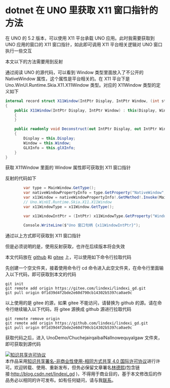 
# dotnet 在 UNO 里获取 X11 窗口指针的方法

在 UNO 的 5.2 版本，可以使用 X11 平台承载 UNO 应用。此时我需要获取到 UNO 应用的窗口的 X11 窗口指针，如此即可调用 X11 平台相关逻辑对 UNO 窗口执行一些交互

<!--more-->


<!-- CreateTime:2024/05/23 07:25:22 -->

<!-- 发布 -->
<!-- 博客 -->

本文以下的方法需要用到反射

通过阅读 UNO 的源代码，可以看到 Window 类型里面放入了不公开的 NativeWindow 属性，这个属性是平台相关的。在 X11 平台下是 Uno.WinUI.Runtime.Skia.X11.X11Window 类型。对应的 X11Window 类型的定义如下

```csharp
internal record struct X11Window(IntPtr Display, IntPtr Window, (int stencilBits, int sampleCount, IntPtr context)? glXInfo)
{
	public X11Window(IntPtr Display, IntPtr Window) : this(Display, Window, null)
	{
	}

	public readonly void Deconstruct(out IntPtr Display, out IntPtr Window, out (int stencilBits, int sampleCount, IntPtr context)? GLXInfo)
	{
		Display = this.Display;
		Window = this.Window;
		GLXInfo = this.glXInfo;
	}
}
```

获取 X11Window 里面的 Window 属性即可获取到 X11 窗口指针

反射的代码如下

```csharp
        var type = MainWindow.GetType();
        var nativeWindowPropertyInfo = type.GetProperty("NativeWindow", BindingFlags.Instance | BindingFlags.NonPublic);
        var x11Window = nativeWindowPropertyInfo!.GetMethod!.Invoke(MainWindow, null)!;
        // Uno.WinUI.Runtime.Skia.X11.X11Window
        var x11WindowType = x11Window.GetType();

        var x11WindowIntPtr = (IntPtr) x11WindowType.GetProperty("Window", BindingFlags.Instance | BindingFlags.Public)!.GetMethod!.Invoke(x11Window, null)!;

        Console.WriteLine($"Uno 窗口句柄 {x11WindowIntPtr}");
```

通过以上方式即可获取到 X11 窗口指针

但是必须说明的是，使用反射获取，也许在后续版本将会失效

本文代码放在 [github](https://github.com/lindexi/lindexi_gd/tree/0f1d39d4f2bde2e60d790cb14302b5397ca0ae9c/UnoDemo/ChuchejairqaibalNallnowequyalgaw) 和 [gitee](https://gitee.com/lindexi/lindexi_gd/tree/0f1d39d4f2bde2e60d790cb14302b5397ca0ae9c/UnoDemo/ChuchejairqaibalNallnowequyalgaw) 上，可以使用如下命令行拉取代码

先创建一个空文件夹，接着使用命令行 cd 命令进入此空文件夹，在命令行里面输入以下代码，即可获取到本文的代码

```
git init
git remote add origin https://gitee.com/lindexi/lindexi_gd.git
git pull origin 0f1d39d4f2bde2e60d790cb14302b5397ca0ae9c
```

以上使用的是 gitee 的源，如果 gitee 不能访问，请替换为 github 的源。请在命令行继续输入以下代码，将 gitee 源换成 github 源进行拉取代码

```
git remote remove origin
git remote add origin https://github.com/lindexi/lindexi_gd.git
git pull origin 0f1d39d4f2bde2e60d790cb14302b5397ca0ae9c
```

获取代码之后，进入 UnoDemo/ChuchejairqaibalNallnowequyalgaw 文件夹，即可获取到源代码




<a rel="license" href="http://creativecommons.org/licenses/by-nc-sa/4.0/"><img alt="知识共享许可协议" style="border-width:0" src="https://licensebuttons.net/l/by-nc-sa/4.0/88x31.png" /></a><br />本作品采用<a rel="license" href="http://creativecommons.org/licenses/by-nc-sa/4.0/">知识共享署名-非商业性使用-相同方式共享 4.0 国际许可协议</a>进行许可。欢迎转载、使用、重新发布，但务必保留文章署名[林德熙](http://blog.csdn.net/lindexi_gd)(包含链接:http://blog.csdn.net/lindexi_gd )，不得用于商业目的，基于本文修改后的作品务必以相同的许可发布。如有任何疑问，请与我[联系](mailto:lindexi_gd@163.com)。